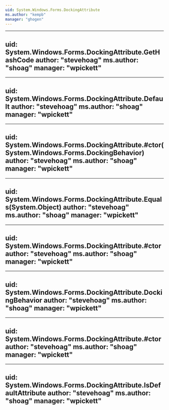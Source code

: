 ```yaml
---
uid: System.Windows.Forms.DockingAttribute
ms.author: "kempb"
manager: "ghogen"
---
```


---
uid: System.Windows.Forms.DockingAttribute.GetHashCode
author: "stevehoag"
ms.author: "shoag"
manager: "wpickett"
---

---
uid: System.Windows.Forms.DockingAttribute.Default
author: "stevehoag"
ms.author: "shoag"
manager: "wpickett"
---

---
uid: System.Windows.Forms.DockingAttribute.#ctor(System.Windows.Forms.DockingBehavior)
author: "stevehoag"
ms.author: "shoag"
manager: "wpickett"
---

---
uid: System.Windows.Forms.DockingAttribute.Equals(System.Object)
author: "stevehoag"
ms.author: "shoag"
manager: "wpickett"
---

---
uid: System.Windows.Forms.DockingAttribute.#ctor
author: "stevehoag"
ms.author: "shoag"
manager: "wpickett"
---

---
uid: System.Windows.Forms.DockingAttribute.DockingBehavior
author: "stevehoag"
ms.author: "shoag"
manager: "wpickett"
---

---
uid: System.Windows.Forms.DockingAttribute.#ctor
author: "stevehoag"
ms.author: "shoag"
manager: "wpickett"
---

---
uid: System.Windows.Forms.DockingAttribute.IsDefaultAttribute
author: "stevehoag"
ms.author: "shoag"
manager: "wpickett"
---
